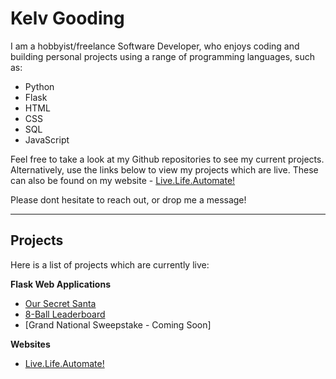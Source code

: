 # Kelv Gooding

I am a hobbyist/freelance Software Developer, who enjoys coding and building personal projects using a range of programming languages, such as:

* Python
* Flask
* HTML
* CSS
* SQL
* JavaScript

Feel free to take a look at my Github repositories to see my current projects. Alternatively, use the links below to view my projects which are live. These can also be found on my website - [Live.Life.Automate!](https://livelifeautomate.co.uk/)

Please dont hesitate to reach out, or drop me a message!

---

## **Projects**

Here is a list of projects which are currently live:

**Flask Web Applications**

* [Our Secret Santa](https://oursecretsanta.co.uk/)
* [8-Ball Leaderboard](https://eightball-leaderboard.onrender.com/)
* [Grand National Sweepstake - Coming Soon]

**Websites**

* [Live.Life.Automate!](https://livelifeautomate.co.uk/)

<!---
KGoodz93/KGoodz93 is a ✨ special ✨ repository because its `README.md` (this file) appears on your GitHub profile.
You can click the Preview link to take a look at your changes.
--->
